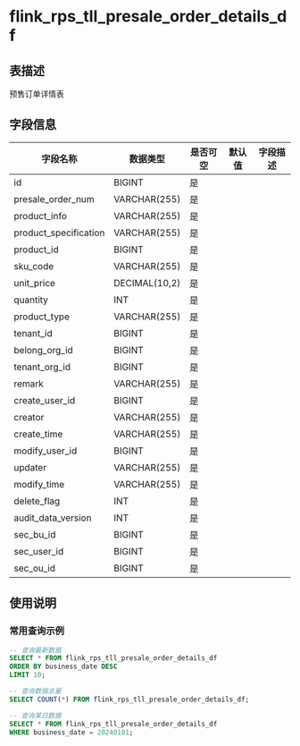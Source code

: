 # flink_rps_tll_presale_order_details_df

## 表描述
预售订单详情表


## 字段信息

| 字段名称 | 数据类型 | 是否可空 | 默认值 | 字段描述 |
|---------|----------|----------|--------|----------|
| id | BIGINT | 是 |  |  |
| presale_order_num | VARCHAR(255) | 是 |  |  |
| product_info | VARCHAR(255) | 是 |  |  |
| product_specification | VARCHAR(255) | 是 |  |  |
| product_id | BIGINT | 是 |  |  |
| sku_code | VARCHAR(255) | 是 |  |  |
| unit_price | DECIMAL(10,2) | 是 |  |  |
| quantity | INT | 是 |  |  |
| product_type | VARCHAR(255) | 是 |  |  |
| tenant_id | BIGINT | 是 |  |  |
| belong_org_id | BIGINT | 是 |  |  |
| tenant_org_id | BIGINT | 是 |  |  |
| remark | VARCHAR(255) | 是 |  |  |
| create_user_id | BIGINT | 是 |  |  |
| creator | VARCHAR(255) | 是 |  |  |
| create_time | VARCHAR(255) | 是 |  |  |
| modify_user_id | BIGINT | 是 |  |  |
| updater | VARCHAR(255) | 是 |  |  |
| modify_time | VARCHAR(255) | 是 |  |  |
| delete_flag | INT | 是 |  |  |
| audit_data_version | INT | 是 |  |  |
| sec_bu_id | BIGINT | 是 |  |  |
| sec_user_id | BIGINT | 是 |  |  |
| sec_ou_id | BIGINT | 是 |  |  |

## 使用说明

### 常用查询示例

```sql
-- 查询最新数据
SELECT * FROM flink_rps_tll_presale_order_details_df 
ORDER BY business_date DESC 
LIMIT 10;

-- 查询数据总量
SELECT COUNT(*) FROM flink_rps_tll_presale_order_details_df;

-- 查询某日数据
SELECT * FROM flink_rps_tll_presale_order_details_df 
WHERE business_date = 20240101;
```

